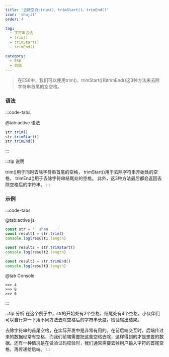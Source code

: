 ```yaml
---
title: '去除空白:trim()、trimStart()、trimEnd()'
icon: 'shuji1'
order: 4

tag:
  - 字符串方法
  - trim()
  - trimStart()
  - trimEnd()

category:
  - ES6
  - 前端
---
```


> 在ES6中，我们可以使用trim()、trimStart()和trimEnd()这3种方法来去除字符串首尾的空空格。

### 语法

:::code-tabs

@tab:active 语法

```js
str.trim()
str.trimStart()
str.trimEnd()
```

:::

:::tip 说明

trim()用于同时去除字符串首尾的空格，
trimStart()用于去除字符串开始处的空格，
trimEnd()用于去除字符串结尾处的空格。
此外，这3种方法最后都会返回去除空格后的字符串。
:::

### 示例

:::code-tabs

@tab:active js

```js
const str = '  shan    '
const result1 = str.trim()
console.log(result1.length)

const result2 = str.trimStart()
console.log(result2.length)

const result3 = str.trimEnd()
console.log(result3.length)
```

@tab Console

```shell
>>> 4
>>> 8
>>> 6
```

:::

:::tip 分析
在这个例子中，str的开始处有2个空格，结尾处有4个空格，小伙伴们可以自行算一下用不同方法去除空格后的字符串长度，检验输出结果。

去除字符串的首尾空格，在实际开发中是非常有用的。在前后端交互时，后端传过来的数据经常有空格，而我们前端需要把这些空格去除，这样得到的才是想要的数据。还有一种情况是在做验证码校验时，我们通常需要去掉用户输入字符的首尾空格，再传递给后端。
:::
